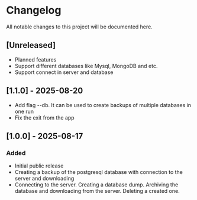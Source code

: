 # Changelog
All notable changes to this project will be documented here.

## [Unreleased]
- Planned features
- Support different databases like Mysql, MongoDB and etc.
- Support connect in server and database

## [1.1.0] - 2025-08-20
- Add flag --db. It can be used to create backups of multiple databases in one run
- Fix the exit from the app

## [1.0.0] - 2025-08-17
### Added
- Initial public release
- Creating a backup of the postgresql database with connection to the server and downloading
- Connecting to the server. Creating a database dump. Archiving the database and downloading from the server. Deleting a created one.